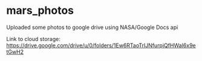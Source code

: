 # mars_photos
Uploaded some photos to google drive using NASA/Google Docs api

Link to cloud storage: https://drive.google.com/drive/u/0/folders/1Ew6RTaoTrlJNfurpjQfHWaI6x9etGwH2

